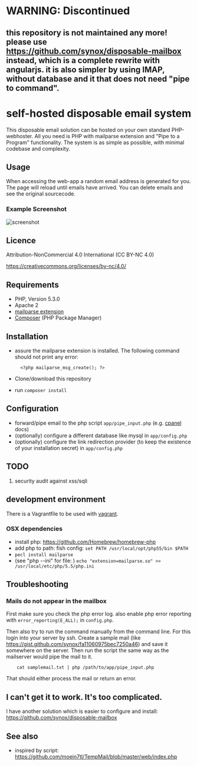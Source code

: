 # WARNING: Discontinued
## this repository is not maintained any more! please use https://github.com/synox/disposable-mailbox instead, which is a complete rewrite with angularjs.  it is also simpler by using IMAP, without database and it that does not need "pipe to command".

# self-hosted disposable email system

This disposable email solution can be hosted on your own standard PHP-webhoster. All you need is PHP with mailparse extension and "Pipe to a Program" functionality. The system is as simple as possible, with minimal codebase and complexity. 

## Usage
When accessing the web-app a random email address is generated for you. The page will reload until emails have arrived. You can delete emails and see the original sourcecode. 

### Example Screenshot
![screenshot](assets/screenshot.png)

## Licence
Attribution-NonCommercial 4.0 International (CC BY-NC 4.0)

https://creativecommons.org/licenses/by-nc/4.0/

## Requirements

* PHP, Version 5.3.0
* Apache 2
* [mailparse extension](http://pecl.php.net/package/mailparse)
* [Composer](https://getcomposer.org/doc/00-intro.md#globally) (PHP Package Manager)

## Installation
- assure the mailparse extension is installed. The following command should not print any error: 
  
        <?php mailparse_msg_create(); ?>

- Clone/download this repository 
- run `composer install`

## Configuration
- forward/pipe email to the php script `app/pipe_input.php` (e.g.  [cpanel](https://documentation.cpanel.net/display/ALD/Forwarders#Forwarders-PipetoaProgram) docs)
- (optionally) configure a different database like mysql in `app/config.php`
- (optionally) configure the link redirection provider (to keep the existence of your installation secret) in `app/config.php`
 
## TODO
 1. security audit against xss/sqli

## development environment
There is a Vagrantfile to be used with [vagrant](https://www.vagrantup.com/). 

### OSX dependencies 
- install php: https://github.com/Homebrew/homebrew-php
- add php to path: fish config: `set PATH /usr/local/opt/php55/bin $PATH`
-  `pecl install mailparse`
- (see "php --ini" for file: ) `echo "extension=mailparse.so" >> /usr/local/etc/php/5.5/php.ini`

## Troubleshooting

### Mails do not appear in the mailbox
First make sure you check the php error log. also enable php error reporting with `error_reporting(E_ALL);` in `config.php`. 

Then also try to run the command manually from the command line. For this login into your server by ssh. 
Create a sample mail (like https://gist.github.com/synox/fa11060975bec7250a46) and save it somewhere on the server. 
Then run the script the same way as the mailserver would pipe the mail to it. 

        cat samplemail.txt | php /path/to/app/pipe_input.php

That should either process the mail or return an error. 

## I can't get it to work. It's too complicated. 
I have another solution which is easier to configure and install: https://github.com/synox/disposable-mailbox
 

## See also
 - inspired by script: https://github.com/moein7tl/TempMail/blob/master/web/index.php
     

